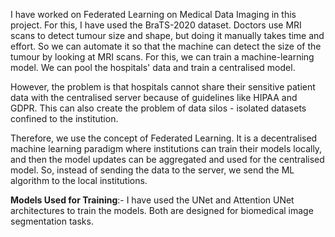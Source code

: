 I have worked on Federated Learning on Medical Data Imaging in this project. For this, I have used the BraTS-2020 dataset. Doctors use MRI scans to detect tumour size and shape, but doing it manually takes time and effort. So we can automate it so that the machine can detect the size of the tumour by looking at MRI scans. For this, we can train a machine-learning model. We can pool the hospitals' data and train a centralised model.

However, the problem is that hospitals cannot share their sensitive patient data with the centralised server because of guidelines like HIPAA and GDPR. This can also create the problem of data silos - isolated datasets confined to the institution.

Therefore, we use the concept of Federated Learning. It is a decentralised machine learning paradigm where institutions can train their models locally, and then the model updates can be aggregated and used for the centralised model. So, instead of sending the data to the server, we send the ML algorithm to the local institutions.

**Models Used for Training**:- I have used the UNet and Attention UNet architectures to train the models. Both are designed for biomedical image segmentation tasks.
